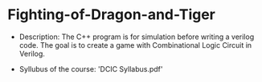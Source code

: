 # Fighting-of-Dragon-and-Tiger
- Description:
The C++ program is for simulation before writing a verilog code. The goal is to create a game with Combinational Logic Circuit in Verilog.



- Syllubus of the course:
'DCIC Syllabus.pdf'
